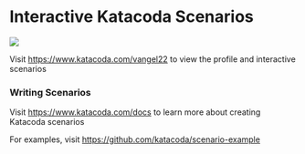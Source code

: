 # Interactive Katacoda Scenarios

[![](http://shields.katacoda.com/katacoda/vangel22/count.svg)](https://www.katacoda.com/vangel22 "Get your profile on Katacoda.com")

Visit https://www.katacoda.com/vangel22 to view the profile and interactive scenarios

### Writing Scenarios
Visit https://www.katacoda.com/docs to learn more about creating Katacoda scenarios

For examples, visit https://github.com/katacoda/scenario-example
